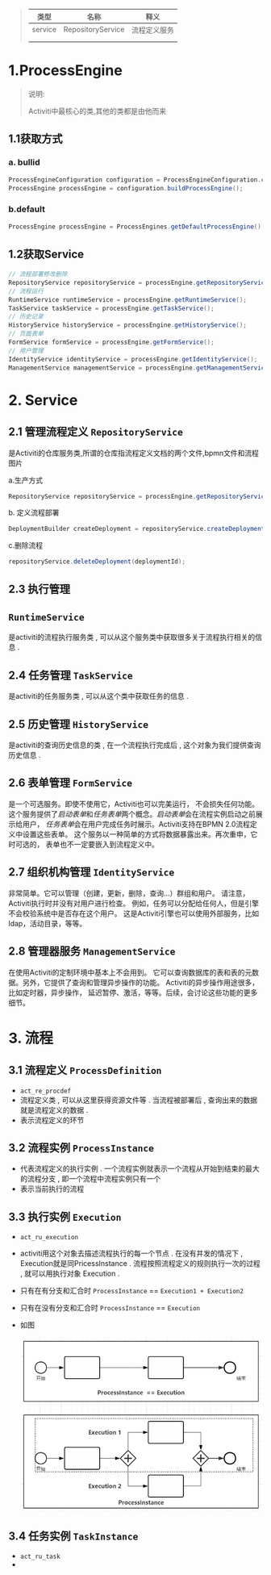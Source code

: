 > | 类型    | 名称              | 释义         |
> | ------- | ----------------- | ------------ |
> | service | RepositoryService | 流程定义服务 |
> |         |                   |              |
> |         |                   |              |
>
> 

# 1.ProcessEngine

> 说明:
>
> Activiti中最核心的类,其他的类都是由他而来

## 1.1获取方式

### a. bullid

```java
ProcessEngineConfiguration configuration = ProcessEngineConfiguration.createProcessEngineConfigurationFromResource("/activiti.cfg.xml");
ProcessEngine processEngine = configuration.buildProcessEngine();
```

### b.default

```java
ProcessEngine processEngine = ProcessEngines.getDefaultProcessEngine();
```

## 1.2获取Service

```java
// 流程部署修改删除
RepositoryService repositoryService = processEngine.getRepositoryService();
// 流程运行
RuntimeService runtimeService = processEngine.getRuntimeService();
TaskService taskService = processEngine.getTaskService();
// 历史记录
HistoryService historyService = processEngine.getHistoryService();
// 页面表单
FormService formService = processEngine.getFormService();
// 用户管理
IdentityService identityService = processEngine.getIdentityService();
ManagementService managementService = processEngine.getManagementService();
```
# 2. Service
## 2.1 管理流程定义 `RepositoryService`

是Activiti的仓库服务类,所谓的仓库指流程定义文档的两个文件,bpmn文件和流程图片

a.生产方式

```java
RepositoryService repositoryService = processEngine.getRepositoryService();
```

b. 定义流程部署

```java
DeploymentBuilder createDeployment = repositoryService.createDeployment();
```

c.删除流程

```java
repositoryService.deleteDeployment(deploymentId);
```



## 2.3 执行管理

##  `RuntimeService`

是activiti的流程执行服务类 , 可以从这个服务类中获取很多关于流程执行相关的信息 .

## 2.4 任务管理 `TaskService`

是activiti的任务服务类 , 可以从这个类中获取任务的信息 .

## 2.5 历史管理 `HistoryService`

是activiti的查询历史信息的类 , 在一个流程执行完成后 , 这个对象为我们提供查询历史信息 .

## 2.6 表单管理 `FormService`

是一个可选服务。即使不使用它，Activiti也可以完美运行， 不会损失任何功能。这个服务提供了*启动表单*和*任务表单*两个概念。*启动表单*会在流程实例启动之前展示给用户， *任务表单*会在用户完成任务时展示。Activiti支持在BPMN 2.0流程定义中设置这些表单。 这个服务以一种简单的方式将数据暴露出来。再次重申，它时可选的， 表单也不一定要嵌入到流程定义中。

## 2.7 组织机构管理 `IdentityService`

非常简单。它可以管理（创建，更新，删除，查询...）群组和用户。 请注意， Activiti执行时并没有对用户进行检查。 例如，任务可以分配给任何人，但是引擎不会校验系统中是否存在这个用户。 这是Activiti引擎也可以使用外部服务，比如ldap，活动目录，等等。

## 2.8 管理器服务 `ManagementService`

在使用Activiti的定制环境中基本上不会用到。 它可以查询数据库的表和表的元数据。另外，它提供了查询和管理异步操作的功能。 Activiti的异步操作用途很多，比如定时器，异步操作， 延迟暂停、激活，等等。后续，会讨论这些功能的更多细节。

# 3. 流程
## 3.1 流程定义 `ProcessDefinition` 
* `act_re_procdef` 
* 流程定义类 , 可以从这里获得资源文件等 . 当流程被部署后 , 查询出来的数据就是流程定义的数据 .
* 表示流程定义的环节


## 3.2 流程实例 `ProcessInstance` 
* 代表流程定义的执行实例 . 一个流程实例就表示一个流程从开始到结束的最大的流程分支 , 即一个流程中流程实例只有一个
* 表示当前执行的流程

## 3.3 执行实例 `Execution` 

* `act_ru_execution`

* activiti用这个对象去描述流程执行的每一个节点 . 在没有并发的情况下 , Execution就是同PricessInstance . 流程按照流程定义的规则执行一次的过程 , 就可以用执行对象 Execution .

* 只有在有分支和汇合时 `ProcessInstance`  == `Execution1 + Execution2`

* 只有在没有分支和汇合时 `ProcessInstance`  == `Execution`

* 如图

  ![1557663977471](1557663977471.png)

## 3.4 任务实例 `TaskInstance ` 

* `act_ru_task`
* 